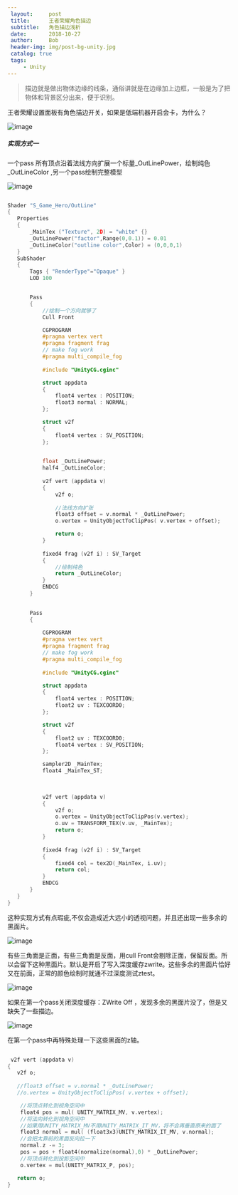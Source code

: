 ```yaml
---
 layout:     post
 title:      王者荣耀角色描边
 subtitle:   角色描边浅析
 date:       2018-10-27
 author:     Bob
 header-img: img/post-bg-unity.jpg
 catalog: true
 tags:
     - Unity
---
```


 >描边就是做出物体边缘的线条，通俗讲就是在边缘加上边框，一般是为了把物体和背景区分出来，便于识别。

 王者荣耀设置面板有角色描边开关，如果是低端机器开启会卡，为什么？

 ![image](/img/pos_75.jpg)

##### 实现方式一

一个pass 所有顶点沿着法线方向扩展一个标量_OutLinePower，绘制纯色_OutLineColor ,另一个pass绘制完整模型

 ![image](/img/pos_76.png)

 ```c

Shader "S_Game_Hero/OutLine"
{
	Properties
	{
		_MainTex ("Texture", 2D) = "white" {}
		_OutLinePower("factor",Range(0,0.1)) = 0.01
        _OutLineColor("outline color",Color) = (0,0,0,1)
	}
	SubShader
	{
		Tags { "RenderType"="Opaque" }
		LOD 100


		Pass
		{
            //绘制一个方向就够了
			Cull Front 

			CGPROGRAM
			#pragma vertex vert
			#pragma fragment frag
			// make fog work
			#pragma multi_compile_fog
			
			#include "UnityCG.cginc"

			struct appdata
			{
				float4 vertex : POSITION;
				float3 normal : NORMAL; 
			};

			struct v2f
			{
				float4 vertex : SV_POSITION;
			};

	
			float _OutLinePower;
            half4 _OutLineColor;
			
			v2f vert (appdata v)
			{
				v2f o;
				
                //法线方向扩张
				float3 offset = v.normal * _OutLinePower;
				o.vertex = UnityObjectToClipPos( v.vertex + offset);

				return o;
			}
			
			fixed4 frag (v2f i) : SV_Target
			{
                //绘制纯色
				return _OutLineColor;
			}
			ENDCG
		}

		
		Pass
		{
			
			CGPROGRAM
			#pragma vertex vert
			#pragma fragment frag
			// make fog work
			#pragma multi_compile_fog
			
			#include "UnityCG.cginc"

			struct appdata
			{
				float4 vertex : POSITION;
				float2 uv : TEXCOORD0;
			};

			struct v2f
			{
				float2 uv : TEXCOORD0;
				float4 vertex : SV_POSITION;
			};

			sampler2D _MainTex;
			float4 _MainTex_ST;

		
			
			v2f vert (appdata v)
			{
				v2f o;
				o.vertex = UnityObjectToClipPos(v.vertex);
				o.uv = TRANSFORM_TEX(v.uv, _MainTex);
				return o;
			}
			
			fixed4 frag (v2f i) : SV_Target
			{
				fixed4 col = tex2D(_MainTex, i.uv);
				return col;
			}
			ENDCG
		}
	}
}


 ```



这种实现方式有点瑕疵,不仅会造成近大远小的透视问题，并且还出现一些多余的黑面片。

 ![image](/img/pos_77.png)

有些三角面是正面，有些三角面是反面，用cull Front会剔除正面，保留反面。所以会留下这种黑面片。默认是开启了写入深度缓存zwrite。这些多余的黑面片恰好又在前面，正常的颜色绘制时就通不过深度测试ztest。

 ![image](/img/pos_78.png)

 如果在第一个pass关闭深度缓存：ZWrite Off ，发现多余的黑面片没了，但是又缺失了一些描边。

  ![image](/img/pos_79.png)

 在第一个pass中再特殊处理一下这些黑面的z轴。

 ``` c

  v2f vert (appdata v)
{
	v2f o;
	
	//float3 offset = v.normal * _OutLinePower;
	//o.vertex = UnityObjectToClipPos( v.vertex + offset);

	 //将顶点转化到视角空间中
	 float4 pos = mul( UNITY_MATRIX_MV, v.vertex);
	 //将法向转化到视角空间中
	 //如果用UNITY_MATRIX_MV不用UNITY_MATRIX_IT_MV，将不会再垂直原来的面了
	 float3 normal = mul( (float3x3)UNITY_MATRIX_IT_MV, v.normal);
	 //会把太靠前的黑面反向拉一下
	 normal.z -= 3;
	 pos = pos + float4(normalize(normal),0) * _OutLinePower;
     //将顶点转化到投影空间中
	 o.vertex = mul(UNITY_MATRIX_P, pos);

	return o;
}

 ```


